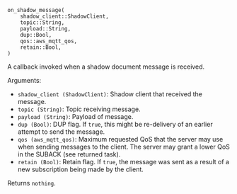 ```
on_shadow_message(
    shadow_client::ShadowClient,
    topic::String,
    payload::String,
    dup::Bool,
    qos::aws_mqtt_qos,
    retain::Bool,
)
```

A callback invoked when a shadow document message is received.

Arguments:

  * `shadow_client (ShadowClient)`: Shadow client that received the message.
  * `topic (String)`: Topic receiving message.
  * `payload (String)`: Payload of message.
  * `dup (Bool)`: DUP flag. If `true`, this might be re-delivery of an earlier attempt to send the message.
  * `qos (aws_mqtt_qos)`: Maximum requested QoS that the server may use when sending messages to the client. The server may grant a lower QoS in the SUBACK (see returned task).
  * `retain (Bool)`: Retain flag. If `true`, the message was sent as a result of a new subscription being made by the client.

Returns `nothing`.
